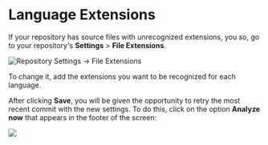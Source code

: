 # Language Extensions

If your repository has source files with unrecognized extensions, you so, go to your repository's **Settings** &gt; **File Extensions**.

![<span class="wysiwyg-font-size-small wysiwyg-color-black60">Repository Settings -&gt; File Extensions</span>](/hc/en-us/article_attachments/207541949/Screen_Shot_2016-10-14_at_12.00.47.png)


To change it, add the extensions you want to be recognized for each language. 

After clicking **Save**, you will be given the opportunity to retry the most recent commit with the new settings. To do this, click on the option **Analyze now** that appears in the footer of the screen:

![](/images/Screen_Shot_2019-07-02_at_15.24.42.png)
